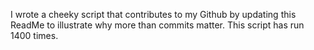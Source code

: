 I wrote a cheeky script that contributes to my Github by updating this ReadMe to illustrate why more than commits matter. This script has run 1400 times.